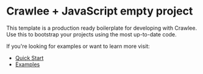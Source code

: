# Crawlee + JavaScript empty project

This template is a production ready boilerplate for developing with Crawlee. Use this to bootstrap your projects using the most up-to-date code.

If you're looking for examples or want to learn more visit:

- [Quick Start](https://crawlee.dev/docs/quick-start)
- [Examples](https://crawlee.dev/docs/examples)
